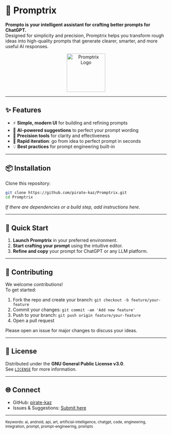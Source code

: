 # 🚀 Promptrix

**Prompto is your intelligent assistant for crafting better prompts for ChatGPT.**  
Designed for simplicity and precision, Promptrix helps you transform rough ideas into high-quality prompts that generate clearer, smarter, and more useful AI responses.

<p align="center">
  <img src="https://raw.githubusercontent.com/pirate-kaz/Promptrix/main/assets/logo.png" alt="Promptrix Logo" height="120"/>
</p>

---

## ✨ Features

- ⚡ **Simple, modern UI** for building and refining prompts
- 🧠 **AI-powered suggestions** to perfect your prompt wording
- 🎯 **Precision tools** for clarity and effectiveness
- 🔄 **Rapid iteration**: go from idea to perfect prompt in seconds
- 💡 **Best practices** for prompt engineering built-in

---

## 📦 Installation

Clone this repository:
```bash
git clone https://github.com/pirate-kaz/Promptrix.git
cd Promptrix
```
_If there are dependencies or a build step, add instructions here._

---

## 🚀 Quick Start

1. **Launch Promptrix** in your preferred environment.
2. **Start crafting your prompt** using the intuitive editor.
3. **Refine and copy** your prompt for ChatGPT or any LLM platform.

---

## 🤝 Contributing

We welcome contributions!  
To get started:

1. Fork the repo and create your branch: `git checkout -b feature/your-feature`
2. Commit your changes: `git commit -am 'Add new feature'`
3. Push to your branch: `git push origin feature/your-feature`
4. Open a pull request

Please open an issue for major changes to discuss your ideas.

---

## 📄 License

Distributed under the **GNU General Public License v3.0**.  
See [`LICENSE`](LICENSE) for more information.

---

## 🌐 Connect

- GitHub: [pirate-kaz](https://github.com/pirate-kaz)
- Issues & Suggestions: [Submit here](https://github.com/pirate-kaz/Promptrix/issues)

---

<sub>Keywords: ai, android, api, art, artificial-intelligence, chatgpt, code, engineering, integration, prompt, prompt-engineering, prompts</sub>
